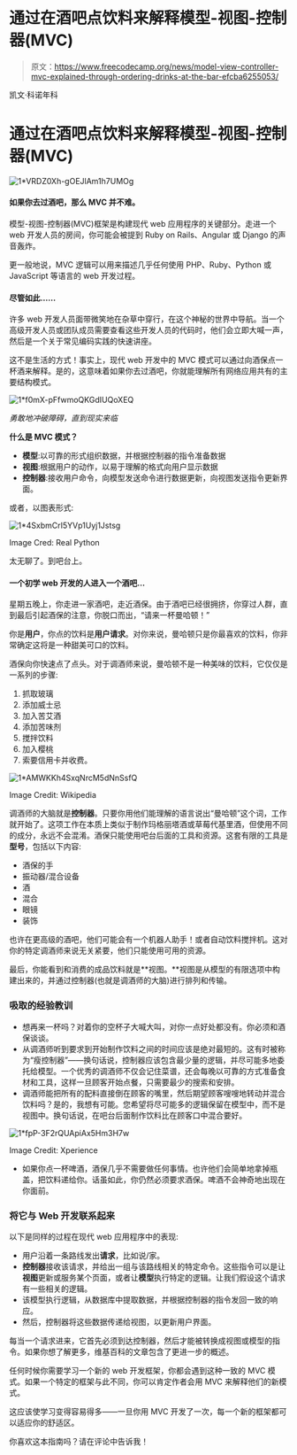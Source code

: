 # 通过在酒吧点饮料来解释模型-视图-控制器(MVC)

> 原文：<https://www.freecodecamp.org/news/model-view-controller-mvc-explained-through-ordering-drinks-at-the-bar-efcba6255053/>

凯文·科诺年科

# 通过在酒吧点饮料来解释模型-视图-控制器(MVC)

![1*VRDZ0Xh-gOEJlAm1h7UMOg](img/1b427afa2407f2fd67c3f24d49489d8b.png)

#### 如果你去过酒吧，那么 MVC 并不难。

模型-视图-控制器(MVC)框架是构建现代 web 应用程序的关键部分。走进一个 web 开发人员的房间，你可能会被提到 Ruby on Rails、Angular 或 Django 的声音轰炸。

更一般地说，MVC 逻辑可以用来描述几乎任何使用 PHP、Ruby、Python 或 JavaScript 等语言的 web 开发过程。

#### 尽管如此……

许多 web 开发人员面带微笑地在杂草中穿行，在这个神秘的世界中导航。当一个高级开发人员或团队成员需要查看这些开发人员的代码时，他们会立即大喊一声，然后是一个关于常见编码实践的快速讲座。

这不是生活的方式！事实上，现代 web 开发中的 MVC 模式可以通过向酒保点一杯酒来解释。是的，这意味着如果你去过酒吧，你就能理解所有网络应用共有的主要结构模式。

![1*f0mX-pFfwmoQKGdIUQoXEQ](img/9415c54c221eedbc9fd62095656a2751.png)

*勇敢地冲破障碍，直到现实来临*

**什么是 MVC 模式？**

*   **模型**:以可靠的形式组织数据，并根据控制器的指令准备数据
*   **视图**:根据用户的动作，以易于理解的格式向用户显示数据
*   **控制器**:接收用户命令，向模型发送命令进行数据更新，向视图发送指令更新界面。

或者，以图表形式:

![1*4SxbmCrI5YVp1Uyj1Jstsg](img/1053a4696bf9bf635e349f85bb37f427.png)

Image Cred: Real Python

太无聊了。到吧台上。

#### 一个初学 web 开发的人进入一个酒吧…

星期五晚上，你走进一家酒吧，走近酒保。由于酒吧已经很拥挤，你穿过人群，直到最后引起酒保的注意，你脱口而出，“请来一杯曼哈顿！”

你是**用户**，你点的饮料是**用户请求**。对你来说，曼哈顿只是你最喜欢的饮料，你非常确定这将是一种甜美可口的饮料。

酒保向你快速点了点头。对于调酒师来说，曼哈顿不是一种美味的饮料，它仅仅是一系列的步骤:

1.  抓取玻璃
2.  添加威士忌
3.  加入苦艾酒
4.  添加苦味剂
5.  搅拌饮料
6.  加入樱桃
7.  索要信用卡并收费。

![1*AMWKKh4SxqNrcM5dNnSsfQ](img/4916f9ec99bd6285b547ae19a82026c0.png)

Image Credit: Wikipedia

调酒师的大脑就是**控制器**。只要你用他们能理解的语言说出“曼哈顿”这个词，工作就开始了。这项工作在本质上类似于制作玛格丽塔酒或草莓代基里酒，但使用不同的成分，永远不会混淆。酒保只能使用吧台后面的工具和资源。这套有限的工具是**型号**，包括以下内容:

*   酒保的手
*   振动器/混合设备
*   酒
*   混合
*   眼镜
*   装饰

也许在更高级的酒吧，他们可能会有一个机器人助手！或者自动饮料搅拌机。这对你的特定调酒师来说无关紧要，他们只能使用可用的资源。

最后，你能看到和消费的成品饮料就是**视图。**视图是从模型的有限选项中构建出来的，并通过控制器(也就是调酒师的大脑)进行排列和传输。

### **吸取的经验教训**

*   想再来一杯吗？对着你的空杯子大喊大叫，对你一点好处都没有。你必须和酒保谈谈。
*   从调酒师听到要求到开始制作饮料之间的时间应该是绝对最短的。这有时被称为“瘦控制器”——换句话说，控制器应该包含最少量的逻辑，并尽可能多地委托给模型。一个优秀的调酒师不仅会记住菜谱，还会每晚以可靠的方式准备食材和工具，这样一旦顾客开始点餐，只需要最少的搜索和安排。
*   调酒师能把所有的配料直接倒在顾客的嘴里，然后期望顾客嗖嗖地转动并混合饮料吗？是的，我想有可能。您希望将尽可能多的逻辑保留在模型中，而不是视图中。换句话说，在吧台后面制作饮料比在顾客口中混合要好。

![1*fpP-3F2rQUApiAx5Hm3H7w](img/2dbc67174865da570153b8e279271fc6.png)

Image Credit: Xperience

*   如果你点一杯啤酒，酒保几乎不需要做任何事情。也许他们会简单地拿掉瓶盖，把饮料递给你。话虽如此，你仍然必须要求酒保。啤酒不会神奇地出现在你面前。

### 将它与 Web 开发联系起来

以下是同样的过程在现代 web 应用程序中的表现:

*   用户沿着一条路线发出**请求**，比如说/家。
*   **控制器**接收该请求，并给出一组与该路线相关的特定命令。这些指令可以是让**视图**更新或服务某个页面，或者让**模型**执行特定的逻辑。让我们假设这个请求有一些相关的逻辑。
*   该模型执行逻辑，从数据库中提取数据，并根据控制器的指令发回一致的响应。
*   然后，控制器将这些数据传递给视图，以更新用户界面。

每当一个请求进来，它首先必须到达控制器，然后才能被转换成视图或模型的指令。如果你想了解更多，维基百科的文章包含了更进一步的概述。

任何时候你需要学习一个新的 web 开发框架，你都会遇到这种一致的 MVC 模式。如果一个特定的框架与此不同，你可以肯定作者会用 MVC 来解释他们的新模式。

这应该使学习变得容易得多——一旦你用 MVC 开发了一次，每一个新的框架都可以适应你的舒适区。

你喜欢这本指南吗？请在评论中告诉我！